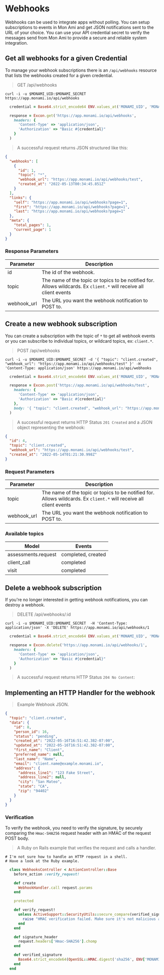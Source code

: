 # Webhooks

Webhooks can be used to integrate apps without polling. You can setup subscriptions to events in Mon Ami and get JSON
notifications sent to the URL of your choice. You can use your API credential secret to verify the messages send from Mon Ami to provide
a secure and reliable system integration.

## Get all webhooks for a given Credential

To manage your webhook subscriptions there is an `/api/webhooks` resource that lists the webhooks created for a given credential.

> GET /api/webhooks

```shell
curl -i -u $MONAMI_UID:$MONAMI_SECRET https://app.monami.io/api/webhooks
```

```ruby
  credential = Base64.strict_encode64 ENV.values_at('MONAMI_UID', 'MONAMI_SECRET').join(':')

  response = Excon.get('https://app.monami.io/api/webhooks',
    headers: {
      'Content-Type' => 'application/json',
      'Authorization' => "Basic #{credential}"
    }
  )
```

> A successful request returns JSON structured like this:

```json
{
  "webhooks": [
    {
      "id": 1,
      "topic": "*",
      "webhook_url": "https://app.monami.io/api/webhooks/test",
      "created_at": "2022-05-13T00:34:45.851Z"
    }
  ],
  "links": {
    "self": "https://app.monami.io/api/webhooks?page=1",
    "first": "https://app.monami.io/api/webhooks?page=1",
    "last": "https://app.monami.io/api/webhooks?page=1"
  },
  "meta": {
    "total_pages": 1,
    "current_page": 1
  }
}
```

### Response Parameters

| Parameter   | Description                                                                                                        |
| ----------- | ------------------------------------------------------------------------------------------------------------------ |
| id          | The id of the webhook.                                                                                             |
| topic       | The name of the topic or topics to be notified for. Allows wildcards. Ex `client.*` will receive all client events |
| webhook_url | The URL you want the webhook notification to POST to.                                                              |

## Create a new webhook subscription

You can create a subscription with the topic of `*` to get all webhook events or you can subscribe to individual topics,
or wildcard topics, ex: `client.*`.

> POST /api/webhooks

```shell
curl -i -u $MONAMI_UID:$MONAMI_SECRET -d '{ "topic": "client.created", "webhook_url": "https://app.monami.io/api/webhooks/test" }' -H 'Content-Type: application/json' https://app.monami.io/api/webhooks
```

```ruby
  credential = Base64.strict_encode64 ENV.values_at('MONAMI_UID', 'MONAMI_SECRET').join(':')

  response = Excon.post('https://app.monami.io/api/webhooks/test',
    headers: {
      'Content-Type' => 'application/json',
      'Authorization' => "Basic #{credential}"
    },
    body: '{ "topic": "client.created", "webhook_url": "https://app.monami.io/api/webhooks/test" }'
  )
```

> A successful request returns HTTP Status `201 Created` and a JSON object representing the webhook:

```json
{
  "id": 4,
  "topic": "client.created",
  "webhook_url": "https://app.monami.io/api/webhooks/test",
  "created_at": "2022-05-14T01:21:30.998Z"
}
```

### Request Parameters

| Parameter   | Description                                                                                                        |
| ----------- | ------------------------------------------------------------------------------------------------------------------ |
| topic       | The name of the topic or topics to be notified for. Allows wildcards. Ex `client.*` will receive all client events |
| webhook_url | The URL you want the webhook notification to POST to.                                                              |

### Available topics

| Model               | Events                        |
| ------------------- | ----------------------------- |
| assessments.request | completed, created            |
| client_call         | completed                     |
| visit               | completed                     |

## Delete a webhook subscription

If you're no longer interested in getting webhook notifications, you can destroy a webhook.

> DELETE /api/webhooks/:id

```shell
curl -i -u $MONAMI_UID:$MONAMI_SECRET  -H 'Content-Type: application/json' -X 'DELETE' https://app.monami.io/api/webhooks/1
```

```ruby
  credential = Base64.strict_encode64 ENV.values_at('MONAMI_UID', 'MONAMI_SECRET').join(':')

  response = Excon.delete('https://app.monami.io/api/webhooks/1',
    headers: {
      'Content-Type' => 'application/json',
      'Authorization' => "Basic #{credential}"
    }
  )
```

> A successful request returns HTTP Status `204 No Content`:

## Implementing an HTTP Handler for the webhook

> Example Webhook JSON.

```json
{
  "topic": "client.created",
  "data": {
    "id": 8,
    "person_id": 16,
    "status": "pending",
    "created_at": "2022-05-16T16:51:42.382-07:00",
    "updated_at": "2022-05-16T16:51:42.382-07:00",
    "first_name": "Client",
    "preferred_name": null,
    "last_name": "Name",
    "email": "client.name@example.monami.io",
    "address": {
      "address_line1": "123 Fake Street",
      "address_line2": null,
      "city": "San Mateo",
      "state": "CA",
      "zip": "94402"
    }
  }
}
```

### Verification

To verify the webhook, you need to verify the signature, by securely comparing the `Hmac-SHA256` request header with an HMAC of the request POST body.

> A Ruby on Rails example that verifies the request and calls a handler.

```shell
# I'm not sure how to handle an HTTP request in a shell.
# Have a look at the Ruby example.
```

```ruby
  class WebhooksController < ActionController::Base
    before_action :verify_request!

    def create
      WebhookHandler.call request.params
    end

    protected

    def verify_request!
      unless ActiveSupport::SecurityUtils::secure_compare(verified_signature, signature_header)
        raise "HMAC verification failed. Make sure it's not malicious and check hmac config."
      end
    end

    def signature_header
      request.headers['Hmac-SHA256'].chomp
    end

    def verified_signature
      Base64.strict_encode64(OpenSSL::HMAC.digest('sha256', ENV['MONAMI_SECRET'], request.raw_post)).chomp
    end
  end
```

